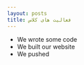 ```yaml
---
layout: posts
title: فعالیت های کلاس 
---
```


- We wrote some code
- We built our website
- We pushed